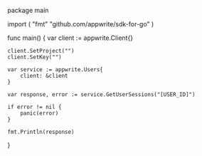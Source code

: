 package main

import (
    "fmt"
    "github.com/appwrite/sdk-for-go"
)

func main() {
    var client := appwrite.Client{}

    client.SetProject("")
    client.SetKey("")

    var service := appwrite.Users{
        client: &client
    }

    var response, error := service.GetUserSessions("[USER_ID]")

    if error != nil {
        panic(error)
    }

    fmt.Println(response)
}